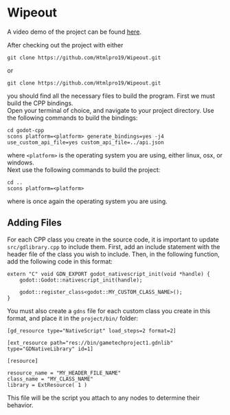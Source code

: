 # Wipeout

A video demo of the project can be found [here](https://youtu.be/6WgNJoIeO0Q).

After checking out the project with either
```
git clone https://github.com/Htmlpro19/Wipeout.git
```
or 
```
git clone https://github.com/Htmlpro19/Wipeout.git
```
you should find all the necessary files to build the program. First we must build the CPP bindings.<br>
Open your terminal of choice, and navigate to your project directory. Use the following commands to build the bindings:
```
cd godot-cpp
scons platform=<platform> generate_bindings=yes -j4 use_custom_api_file=yes custom_api_file=../api.json
```
where `<platform>` is the operating system you are using, either linux, osx, or windows.<br>
Next use the following commands to build the project:
```
cd ..
scons platform=<platform>
```
where <platform> is once again the operating system you are using.<br>
## Adding Files
For each CPP class you create in the source code, it is important to update `src/gdlibrary.cpp` to include them. First, add an include statement with the header file of the class you wish to include. Then, in the following function, add the following code in this format:
```
extern "C" void GDN_EXPORT godot_nativescript_init(void *handle) {
    godot::Godot::nativescript_init(handle);

    godot::register_class<godot::MY_CUSTOM_CLASS_NAME>();
}
```
You must also create a `gdns` file for each custom class you create in this format, and place it in the `project/bin/` folder:
```
[gd_resource type="NativeScript" load_steps=2 format=2]

[ext_resource path="res://bin/gametechproject1.gdnlib" type="GDNativeLibrary" id=1]

[resource]

resource_name = "MY_HEADER_FILE_NAME"
class_name = "MY_CLASS_NAME"
library = ExtResource( 1 )
```
This file will be the script you attach to any nodes to determine their behavior.
